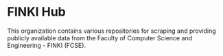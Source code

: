# FINKI Hub

This organization contains various repositories for scraping and providing publicly available data from the Faculty of Computer Science and Engineering - FINKI (FCSE).
